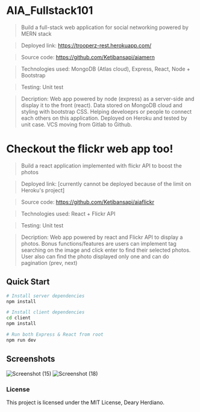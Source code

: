 # AIA_Fullstack101

> Build a full-stack web application for social networking powered by MERN stack

> Deployed link: https://trooperz-rest.herokuapp.com/

> Source code: https://github.com/Ketibansapi/aiamern

> Technologies used: MongoDB (Atlas cloud), Express, React, Node + Bootstrap

> Testing: Unit test

> Decription: Web app powered by node (express) as a server-side and display it to the front (react). Data stored on MongoDB cloud and styling with bootstrap CSS. Helping develoeprs or people to connect each others on this application. Deployed on Heroku and tested by unit case. VCS moving from Gitlab to Github.

# Checkout the flickr web app too!

> Build a react application implemented with flickr API to boost the photos

> Deployed link: [currently cannot be deployed because of the limit on Heroku's project]

> Source code: https://github.com/Ketibansapi/aiaflickr

> Technologies used: React + Flickr API

> Testing: Unit test

> Decription: Web app powered by react and Flickr API to display a photos. Bonus functions/features are users can implement tag searching on the image and click enter to find their selected photos. User also can find the photo displayed only one and can do pagination (prev, next)

## Quick Start


```bash
# Install server dependencies
npm install

# Install client dependencies
cd client
npm install

# Run both Express & React from root
npm run dev

```

## Screenshots

![Screenshot (15)](https://user-images.githubusercontent.com/42229194/89454890-96e16000-d78b-11ea-9ab3-17ae742558a2.png)
![Screenshot (18)](https://user-images.githubusercontent.com/42229194/89454896-99dc5080-d78b-11ea-8d0c-53539fe0cc4d.png)


### License

This project is licensed under the MIT License, Deary Herdiano.
